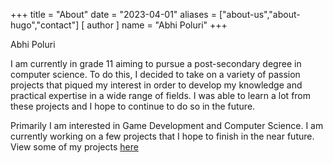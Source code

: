 +++
title = "About"
date = "2023-04-01"
aliases = ["about-us","about-hugo","contact"]
[ author ]
  name = "Abhi Poluri"
+++

Abhi Poluri

I am currently in grade 11 aiming to pursue a post-secondary degree in computer science. To do this, I decided to take on a variety of passion projects that piqued my interest in order to develop my knowledge and practical expertise in a wide range of fields. I was able to learn a lot from these projects and I hope to continue to do so in the future. 

Primarily I am interested in Game Development and Computer Science. I am currently working on a few projects that I hope to finish in the near future. View some of my projects [here](/posts/)
  
 
